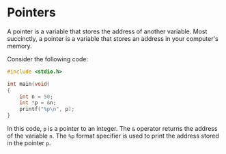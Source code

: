 # Pointers

A pointer is a variable that stores the address of another variable. Most succinctly, a pointer is a variable that stores an address in your computer's memory. 

Consider the following code:

```c
#include <stdio.h>

int main(void)
{
    int n = 50;
    int *p = &n;
    printf("%p\n", p);
}
```

In this code, `p` is a pointer to an integer. The `&` operator returns the address of the variable `n`. The `%p` format specifier is used to print the address stored in the pointer `p`.